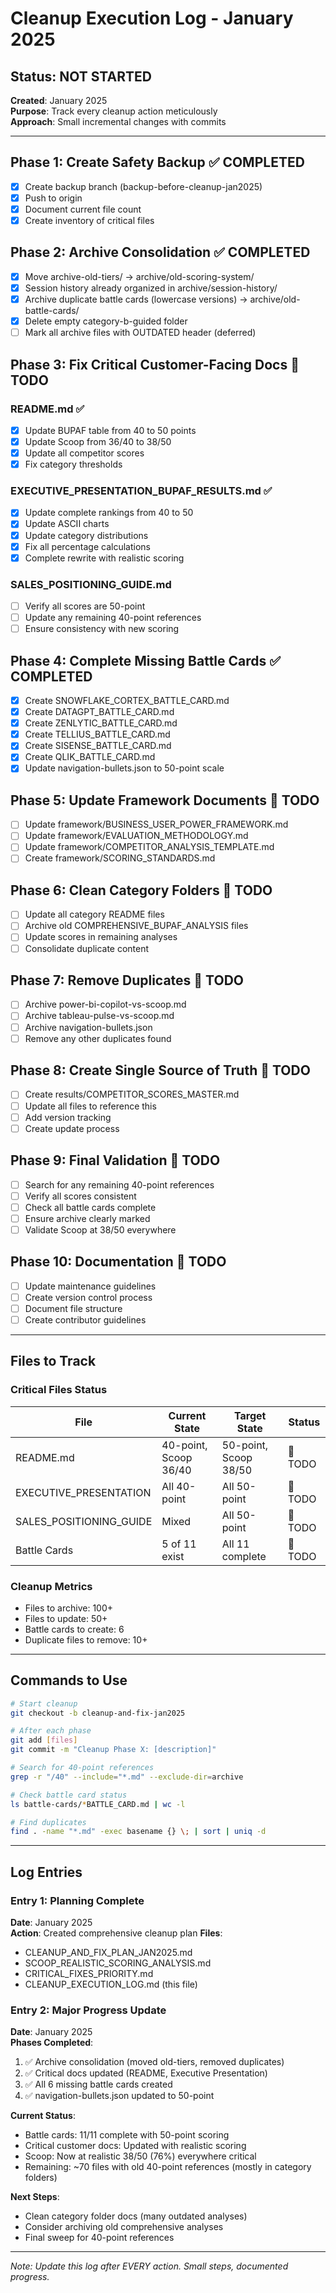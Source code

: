# Cleanup Execution Log - January 2025

## Status: NOT STARTED
**Created**: January 2025  
**Purpose**: Track every cleanup action meticulously  
**Approach**: Small incremental changes with commits

---

## Phase 1: Create Safety Backup ✅ COMPLETED

- [x] Create backup branch (backup-before-cleanup-jan2025)
- [x] Push to origin
- [x] Document current file count
- [x] Create inventory of critical files

## Phase 2: Archive Consolidation ✅ COMPLETED

- [x] Move archive-old-tiers/ → archive/old-scoring-system/
- [x] Session history already organized in archive/session-history/
- [x] Archive duplicate battle cards (lowercase versions) → archive/old-battle-cards/
- [x] Delete empty category-b-guided folder
- [ ] Mark all archive files with OUTDATED header (deferred)

## Phase 3: Fix Critical Customer-Facing Docs 🔲 TODO

### README.md ✅
- [x] Update BUPAF table from 40 to 50 points
- [x] Update Scoop from 36/40 to 38/50
- [x] Update all competitor scores
- [x] Fix category thresholds

### EXECUTIVE_PRESENTATION_BUPAF_RESULTS.md ✅
- [x] Update complete rankings from 40 to 50
- [x] Update ASCII charts
- [x] Update category distributions
- [x] Fix all percentage calculations
- [x] Complete rewrite with realistic scoring

### SALES_POSITIONING_GUIDE.md
- [ ] Verify all scores are 50-point
- [ ] Update any remaining 40-point references
- [ ] Ensure consistency with new scoring

## Phase 4: Complete Missing Battle Cards ✅ COMPLETED

- [x] Create SNOWFLAKE_CORTEX_BATTLE_CARD.md
- [x] Create DATAGPT_BATTLE_CARD.md
- [x] Create ZENLYTIC_BATTLE_CARD.md
- [x] Create TELLIUS_BATTLE_CARD.md
- [x] Create SISENSE_BATTLE_CARD.md
- [x] Create QLIK_BATTLE_CARD.md
- [x] Update navigation-bullets.json to 50-point scale

## Phase 5: Update Framework Documents 🔲 TODO

- [ ] Update framework/BUSINESS_USER_POWER_FRAMEWORK.md
- [ ] Update framework/EVALUATION_METHODOLOGY.md
- [ ] Update framework/COMPETITOR_ANALYSIS_TEMPLATE.md
- [ ] Create framework/SCORING_STANDARDS.md

## Phase 6: Clean Category Folders 🔲 TODO

- [ ] Update all category README files
- [ ] Archive old COMPREHENSIVE_BUPAF_ANALYSIS files
- [ ] Update scores in remaining analyses
- [ ] Consolidate duplicate content

## Phase 7: Remove Duplicates 🔲 TODO

- [ ] Archive power-bi-copilot-vs-scoop.md
- [ ] Archive tableau-pulse-vs-scoop.md  
- [ ] Archive navigation-bullets.json
- [ ] Remove any other duplicates found

## Phase 8: Create Single Source of Truth 🔲 TODO

- [ ] Create results/COMPETITOR_SCORES_MASTER.md
- [ ] Update all files to reference this
- [ ] Add version tracking
- [ ] Create update process

## Phase 9: Final Validation 🔲 TODO

- [ ] Search for any remaining 40-point references
- [ ] Verify all scores consistent
- [ ] Check all battle cards complete
- [ ] Ensure archive clearly marked
- [ ] Validate Scoop at 38/50 everywhere

## Phase 10: Documentation 🔲 TODO

- [ ] Update maintenance guidelines
- [ ] Create version control process
- [ ] Document file structure
- [ ] Create contributor guidelines

---

## Files to Track

### Critical Files Status
| File | Current State | Target State | Status |
|------|--------------|--------------|--------|
| README.md | 40-point, Scoop 36/40 | 50-point, Scoop 38/50 | 🔲 TODO |
| EXECUTIVE_PRESENTATION | All 40-point | All 50-point | 🔲 TODO |
| SALES_POSITIONING_GUIDE | Mixed | All 50-point | 🔲 TODO |
| Battle Cards | 5 of 11 exist | All 11 complete | 🔲 TODO |

### Cleanup Metrics
- Files to archive: 100+
- Files to update: 50+
- Battle cards to create: 6
- Duplicate files to remove: 10+

---

## Commands to Use

```bash
# Start cleanup
git checkout -b cleanup-and-fix-jan2025

# After each phase
git add [files]
git commit -m "Cleanup Phase X: [description]"

# Search for 40-point references
grep -r "/40" --include="*.md" --exclude-dir=archive

# Check battle card status
ls battle-cards/*BATTLE_CARD.md | wc -l

# Find duplicates
find . -name "*.md" -exec basename {} \; | sort | uniq -d
```

---

## Log Entries

### Entry 1: Planning Complete
**Date**: January 2025  
**Action**: Created comprehensive cleanup plan
**Files**: 
- CLEANUP_AND_FIX_PLAN_JAN2025.md
- SCOOP_REALISTIC_SCORING_ANALYSIS.md
- CRITICAL_FIXES_PRIORITY.md
- CLEANUP_EXECUTION_LOG.md (this file)

### Entry 2: Major Progress Update
**Date**: January 2025  
**Phases Completed**:
1. ✅ Archive consolidation (moved old-tiers, removed duplicates)
2. ✅ Critical docs updated (README, Executive Presentation)
3. ✅ All 6 missing battle cards created
4. ✅ navigation-bullets.json updated to 50-point

**Current Status**:
- Battle cards: 11/11 complete with 50-point scoring
- Critical customer docs: Updated with realistic scoring
- Scoop: Now at realistic 38/50 (76%) everywhere critical
- Remaining: ~70 files with old 40-point references (mostly in category folders)

**Next Steps**:
- Clean category folder docs (many outdated analyses)
- Consider archiving old comprehensive analyses
- Final sweep for 40-point references

---

*Note: Update this log after EVERY action. Small steps, documented progress.*
